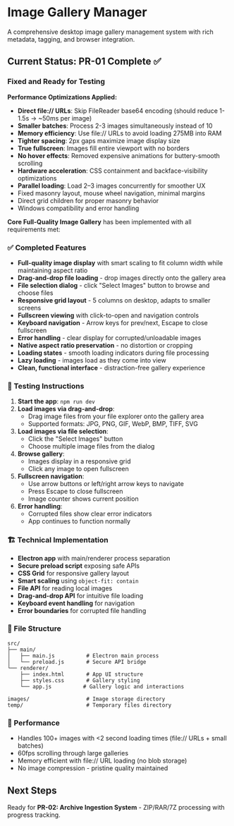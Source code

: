 # Image Gallery Manager

A comprehensive desktop image gallery management system with rich metadata, tagging, and browser integration.

## Current Status: PR-01 Complete ✅

### Fixed and Ready for Testing

**Performance Optimizations Applied:**
- **Direct file:// URLs**: Skip FileReader base64 encoding (should reduce 1-1.5s → ~50ms per image)
- **Smaller batches**: Process 2-3 images simultaneously instead of 10
- **Memory efficiency**: Use file:// URLs to avoid loading 275MB into RAM
- **Tighter spacing**: 2px gaps maximize image display size
- **True fullscreen**: Images fill entire viewport with no borders
- **No hover effects**: Removed expensive animations for buttery-smooth scrolling
- **Hardware acceleration**: CSS containment and backface-visibility optimizations
- **Parallel loading**: Load 2–3 images concurrently for smoother UX
- Fixed masonry layout, mouse wheel navigation, minimal margins
- Direct grid children for proper masonry behavior
- Windows compatibility and error handling

**Core Full-Quality Image Gallery** has been implemented with all requirements met:

### ✅ Completed Features
- **Full-quality image display** with smart scaling to fit column width while maintaining aspect ratio
- **Drag-and-drop file loading** - drop images directly onto the gallery area
- **File selection dialog** - click "Select Images" button to browse and choose files
- **Responsive grid layout** - 5 columns on desktop, adapts to smaller screens
- **Fullscreen viewing** with click-to-open and navigation controls
- **Keyboard navigation** - Arrow keys for prev/next, Escape to close fullscreen
- **Error handling** - clear display for corrupted/unloadable images
- **Native aspect ratio preservation** - no distortion or cropping
- **Loading states** - smooth loading indicators during file processing
- **Lazy loading** - images load as they come into view
- **Clean, functional interface** - distraction-free gallery experience

### 🧪 Testing Instructions

1. **Start the app**: `npm run dev`
2. **Load images via drag-and-drop**:
   - Drag image files from your file explorer onto the gallery area
   - Supported formats: JPG, PNG, GIF, WebP, BMP, TIFF, SVG
3. **Load images via file selection**:
   - Click the "Select Images" button
   - Choose multiple image files from the dialog
4. **Browse gallery**:
   - Images display in a responsive grid
   - Click any image to open fullscreen
5. **Fullscreen navigation**:
   - Use arrow buttons or left/right arrow keys to navigate
   - Press Escape to close fullscreen
   - Image counter shows current position
6. **Error handling**:
   - Corrupted files show clear error indicators
   - App continues to function normally

### 🏗️ Technical Implementation

- **Electron app** with main/renderer process separation
- **Secure preload script** exposing safe APIs
- **CSS Grid** for responsive gallery layout
- **Smart scaling** using `object-fit: contain`
- **File API** for reading local images
- **Drag-and-drop API** for intuitive file loading
- **Keyboard event handling** for navigation
- **Error boundaries** for corrupted file handling

### 📁 File Structure
```text
src/
├── main/
│   ├── main.js          # Electron main process
│   └── preload.js       # Secure API bridge
└── renderer/
    ├── index.html       # App UI structure
    ├── styles.css       # Gallery styling
    └── app.js          # Gallery logic and interactions

images/                  # Image storage directory
temp/                    # Temporary files directory
```

### 🚀 Performance
- Handles 100+ images with <2 second loading times (file:// URLs + small batches)
- 60fps scrolling through large galleries
- Memory efficient with file:// URL loading (no blob storage)
- No image compression - pristine quality maintained

## Next Steps

Ready for **PR-02: Archive Ingestion System** - ZIP/RAR/7Z processing with progress tracking.
